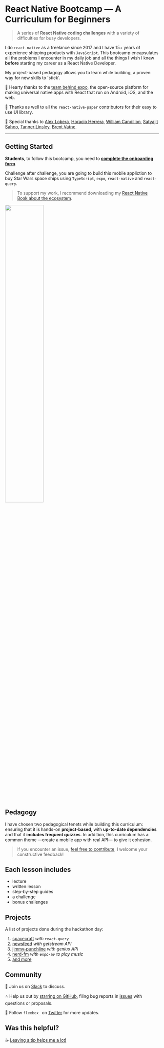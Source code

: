 # React Native Bootcamp — A Curriculum for Beginners

> A series of **React Native coding challenges** with a variety of difficulties for busy developers.

I do `react-native` as a freelance since 2017 and I have 15+ years of experience shipping products with `JavaScript`. This bootcamp encapsulates all the problems I encounter in my daily job and all the things I wish I knew **before** starting my career as a React Native Developer.

My project-based pedagogy allows you to learn while building, a proven way for new skills to 'stick'.

📱 Hearty thanks to the [team behind expo](https://expo.io/), the open-source platform for making universal native apps with React that run on Android, iOS, and the web.

🎨 Thanks as well to all the `react-native-paper` contributors for their easy to use UI library.

🙏 Special thanks to [Alex Lobera](https://github.com/alexlbr), [Horacio Herrera](https://twitter.com/hhg2288), [William Candillon](https://github.com/wcandillon), [Satyajit Sahoo](https://github.com/satya164), [Tanner Linsley](https://github.com/tannerlinsley), [Brent Vatne](https://github.com/brentvatne).

---

## Getting Started

**Students**, to follow this bootcamp, you need to **[complete the onboarding form](https://davidl.fr/bootcamp)**.

Challenge after challenge, you are going to build this mobile appliction to buy Star Wars space ships using `TypeScript`, `expo`, `react-native` and `react-query`.

> To support my work, I recommend downloading my [React Native Book about the ecosystem](https://gum.co/road-react-native).

<img src="https://github.com/flexbox/react-native-bootcamp/raw/main/hackathon/spacecraft/spacecraft-preview.gif" width="50%" height="50%">

## Pedagogy

I have chosen two pedagogical tenets while building this curriculum: ensuring that it is hands-on **project-based**, with **up-to-date dependencies** and that it **includes frequent quizzes**. In addition, this curriculum has a common theme —create a mobile app with real API— to give it cohesion.

> If you encounter an issue, [feel free to contribute](https://github.com/flexbox/react-native-workshop/issues/new), I welcome your constructive feedback!

## Each lesson includes

- lecture
- written lesson
- step-by-step guides
- a challenge
- bonus challenges

## Projects

A list of projects done during the hackathon day:

1. [spacecraft](./hackathon/spacecraft/) _with `react-query`_
1. [newsfeed](./hackathon/newsfeed/) _with getstream API_
1. [jimmy-punchline](./hackathon/jimmy-punchline/) _with genius API_
1. [nerd-fm](./hackathon/nerd-fm/) _with `expo-av` to play music_
1. [and more](./hackathon/)

## Community

💬 Join us on [Slack](https://join.slack.com/t/infiniteredcommunity/shared_invite/zt-1f137np4h-zPTq_CbaRFUOR_glUFs2UA) to discuss.

⭐️ Help us out by [starring on GitHub](https://github.com/flexbox/react-native-bootcamp), filing bug reports in [issues](https://github.com/flexbox/react-native-bootcamp/issues) with questions or proposals.

👥 Follow `flexbox_` on [Twitter](https://twitter.com/intent/follow?screen_name=flexbox_) for more updates.

## Was this helpful?

☕️ [Leaving a tip helps me a lot!](https://github.com/sponsors/flexbox?frequency=one-time&sponsor=flexbox)
